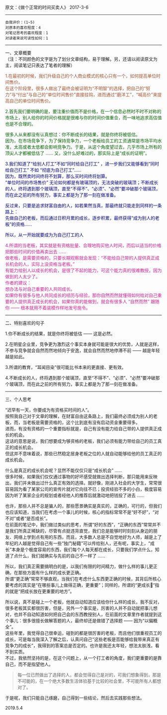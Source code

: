 原文：《做个正常的时间买卖人》 2017-3-6  

<hr>  

```  
自我评价：(1~5)  
对原本的喜欢程度：4  
对笔记思考的喜欢程度：1  
对读者来说可读性如何：1  
```  

<hr>  

一、文章概要  
（注：不同颜色的文字是为了划分文章结构，易于理解。另，还请以阅读原文为主，阅读笔记只表达了笔者的理解）  

<font color=#A0522D>1.在最初的时候，我们升级自己的个人商业模式的核心只有一个，如何提高单位时间售价。  
在这个阶段里，很多人做出了最终会被证明为“不明智”的选择，把自己的“努力”与“付出”与自己的“单位时间售价”直接挂钩，进而通过“磨洋工”，“喊高价”来提高自己的单位时间售价。 </font>  

<font color=#006400>2.首先我们要明确的是，要注重价值而不是价格，在一个信息必然时不时不对称的市场上，别人给你的时间价格就是很难与你的时间价值重合，而一味地追求高估值也是不合理的。  

很多人从来都没有认真想过：你不断成长的结果，就是你终将被低估。  
因为，在市场竞争下，为了保持竞争力，一个老板给员工的工资通常是市场平均水准，太高或者太低都会影响竞争力。于是，从这个角度望过去，几乎市场上所有的顶尖人才都被低估了 …… 又，没什么好难过的，那实际上是“成长的证明”。 </font>  

<font color=#000080>3.我们知道了“给别人打工”不如“同时给自己打工” ，进一步我们又能够看到“同时给自己打工” 不如 “彻底为自己打工”……  
因为，既然卖时间终将不划算，那么买时间终将划算。  
“单位时间的市场售价” 无论如何都是有玻璃顶的，无法突破的玻璃顶；不断成长的人，终将遇到那个玻璃顶，直至“不得不”、“必须”、“必然”要冲破那个玻璃顶，而在此之前的所有努力，事实上都是为了那一刻在做准备。  

反过来，只要是追求财富自由的人，如若果然当真，那最终就只能走到同样的一条路上：  
先做自己的老板，而后通过日积月累的成长，逐步积累，最终获得“成为别人的老板”的资格……  

所以，从一开始就要成为为自己打工的人 </font>  

<font color=#D02090>4.所谓的当老板，其实就是有资格批量、合理地购买他人时间，而后以适当的价格把那些时间的价值再卖出去 ……  
做老板，是需要资格的，只要长期观察就会发现：“不能给自己带的人提供真正成长机会的人，实际上没资格当老板。”  
有能力给别人以成长的机会，是很了不起的能力，可这个能力真的很难教授，因为做到的人太少了。  
作者的建议：  
想办法与对自己重要的人共同成长。  
如果你有很多与他人共同成长的经历与经验，那你自然而然就懂得如何给对自己重要的人提供真正成长的机会，如果你真的能做到，就会有很多人 “自然而然” 跟随你 —— 根本就用不着装模作样地发号施令。 </font>  

<hr>  

二、特别喜欢的句子  

1.你不断成长的结果，就是你终将被低估 —— 这是必然。  

2.在明星企业里，竞争更为激烈这个事实本身就可能是很大的优势，人就是这样，不参与竞争就会自然而然地倾向于安逸，就会自然而然地停滞不前 —— 越是年轻越是如此。  

3.所谓的教育，“耳闻目染”很可能比书本来的更直接、更有效。  

4.不断成长的人，终将遇到那个玻璃顶，直至“不得不”、“必须”、“必然”要冲破那个玻璃顶，而在此之前的所有努力，事实上都是为了那一刻在做准备。  

<hr>  

三、个人思考  

“迟早有一天，你要成为有资格买时间的人”。  
按照我自己对于文章的理解，在财富自由这条路上，我们最终必须成为别人的老板，而，当老板是需要资格的，这个比到底有没有启动资金重要得多。  
进而，有没有资格的一个重要指标就是，自己有没有能力给自己带的人提供真正成长的机会。  
这话的意思是说，我们想要成为够资格的老板，我们必须有能力带给自己的员工真正的成长机会。  
但这并不意味着说，那些已然稳定居身老板之位的人就自动能够给他的员工真正的成长机会。  

什么是真正的成长机会呢？显然不能仅仅只是“成长机会” ……  
很多时候，如果我们仅仅通过事物的好坏感受就做出选择判断，那只能用来反映出，我们并未做出过什么真正有效的选择。就好像，刚进入社会的大学生，常常很容易因为看了某家公司的宣传片就对它向往不已；投资经验不多的小白，极度容易因为听了某家企业的规划或者经他人的推荐后就激动地把钱投了进去 ……  

也许，那些人并不总是骗人的，那些愿景确实是真实的，正确的，可行的，但我们也应该知道，当我们在考虑一个事儿的时候，核心的指标常常不是“好不好”，“对不对”或者“是否成长”。  
在前面的笔记中，我们做过类似的思考，所谓“好的东西”，“正确的东西”常常并不是我们所真正稀缺的，尽管有点挺违背直觉，我们总是能够时时刻刻从身边的朋友、网络上学到点有用的东西，而且，大多数人总是不自觉地好为人师，越是上了年纪的人越是觉得自己有一些“独门秘籍”可以传给别人，还有呢，事实上，“成长”本身是个极度容易的东西，我们每个人每天都在成长，只要我们学点什么，知道了点什么，我们就确实与先前的自己不一样了 ……  

所以，我们真正需要搞明白的是，以我们有限的时间精力，做什么样的事儿更正确，在那些方面有什么样的成长更正确。  
所谓“更正确”常常不够直观，当我们在考虑什么东西更正确的时候，其背后所核心要考虑的其实是“在哪些事儿上做得正确，更重要”；同样的，所谓的“更成长”指的就是“把成长放在更重要的地方”。  

所以说，真不是碰上一个老板，他就自动知道应该给你什么样的成长，我不反对，很多老板其实都很厉害，但是，另外一个事实是，厉害的人并不自动就把事儿想对，也并不自动知道如何把自己会的东西教授别人，在前面的文章里作者就提到这个事儿：很多很擅长做解答题的人，最终却还是做错了选择题 —— 因为“以偏概全”。  
这些年里，我觉得自己很幸运，碰到的都是很厉害的老板，而且他们很重视员工的成长，可是每当我深入了解之后，认真问自己“这些老板是否能够给我带来真正有竞争力的成长”，我得到的答案总是否定的。也许是我还太年轻，想法太肤浅，看不到实质。  
不过，我依然坚持的是，在这个问题上，从一个打工者的角度，我们更重要的是靠自己，而不是指望他人。  

> 每一位已然做出了选择的人，都会觉得自己是对的，可我们想象得到，那是不可能的，在一个绝大多数生活体验基于比较的社会里，不可能所有人都想对了。  

于是呢，我们只能自己琢磨，自己得到一些结论，然后去实践那些想法。  

2019.5.4  
